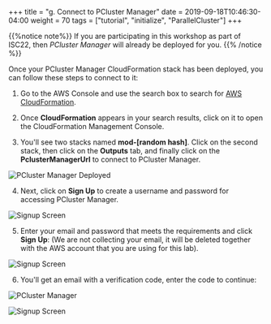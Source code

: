 +++
title = "g. Connect to PCluster Manager"
date = 2019-09-18T10:46:30-04:00
weight = 70
tags = ["tutorial", "initialize", "ParallelCluster"]
+++

{{%notice note%}}
If you are participating in this workshop as part of ISC22, then *PCluster Manager* will already be deployed for you. 
{{% /notice %}}

Once your PCluster Manager CloudFormation stack has been deployed, you can follow these steps to connect to it:

1. Go to the AWS Console and use the search box to search for [AWS CloudFormation](https://console.aws.amazon.com/cloudformation/home).

2. Once **CloudFormation** appears in your search results, click on it to open the CloudFormation Management Console.

3. You'll see two stacks named **mod-[random hash]**. Click on the second stack, then click on the **Outputs** tab, and finally click on the **PclusterManagerUrl** to connect to PCluster Manager.

![PCluster Manager Deployed](/images/isc22/pcluster-deployed.png)

4. Next, click on **Sign Up** to create a username and password for accessing PCluster Manager.

![Signup Screen](/images/isc22/sign-up.png)

5. Enter your email and password that meets the requirements and click **Sign Up**:
(We are not collecting your email, it will be deleted together with the AWS account that you are using for this lab).


![Signup Screen](/images/isc22/signup-password.png)

6. You'll get an email with a verification code, enter the code to continue:

![PCluster Manager](/images/isc22/pcm-email.png)

![Signup Screen](/images/isc22/verification-code.png)
